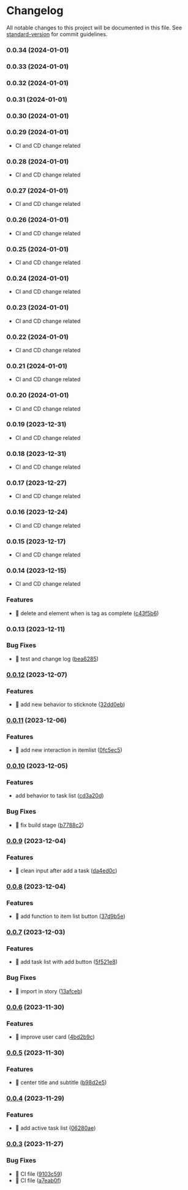# Changelog

All notable changes to this project will be documented in this file. See [standard-version](https://github.com/conventional-changelog/standard-version) for commit guidelines.

### 0.0.34 (2024-01-01)

### 0.0.33 (2024-01-01)

### 0.0.32 (2024-01-01)

### 0.0.31 (2024-01-01)

### 0.0.30 (2024-01-01)

### 0.0.29 (2024-01-01)

* CI and CD change related

### 0.0.28 (2024-01-01)

* CI and CD change related

### 0.0.27 (2024-01-01)

* CI and CD change related

### 0.0.26 (2024-01-01)

* CI and CD change related

### 0.0.25 (2024-01-01)

* CI and CD change related

### 0.0.24 (2024-01-01)

* CI and CD change related

### 0.0.23 (2024-01-01)

* CI and CD change related

### 0.0.22 (2024-01-01)

* CI and CD change related

### 0.0.21 (2024-01-01)

* CI and CD change related

### 0.0.20 (2024-01-01)

* CI and CD change related

### 0.0.19 (2023-12-31)

* CI and CD change related

### 0.0.18 (2023-12-31)

* CI and CD change related

### 0.0.17 (2023-12-27)

* CI and CD change related

### 0.0.16 (2023-12-24)

* CI and CD change related

### 0.0.15 (2023-12-17)

* CI and CD change related

### 0.0.14 (2023-12-15)

* CI and CD change related

### Features

* 🎸 delete and element when is tag as complete ([c43f5b6](https://github.com/AgustinAllamanoCosta/GTDFront/commit/c43f5b646200861c4a0dc7c3bca80225a43e415b))

### 0.0.13 (2023-12-11)


### Bug Fixes

* 🐛 test and change log ([bea6285](https://github.com/AgustinAllamanoCosta/GTDFront/commit/bea628519be39073f32b1960b74812035d9bd795))

### [0.0.12](https://github.com/AgustinAllamanoCosta/GTDFront/compare/v0.0.11...v0.0.12) (2023-12-07)


### Features

* 🎸 add new behavior to sticknote ([32dd0eb](https://github.com/AgustinAllamanoCosta/GTDFront/commit/32dd0eb5d6eabbd1120d41c620707ff96f72df69))

### [0.0.11](https://github.com/AgustinAllamanoCosta/GTDFront/compare/v0.0.10...v0.0.11) (2023-12-06)


### Features

* 🎸 add new interaction in itemlist ([0fc5ec5](https://github.com/AgustinAllamanoCosta/GTDFront/commit/0fc5ec5f3863d84b238e4399de41621ffdb316bc))

### [0.0.10](https://github.com/AgustinAllamanoCosta/GTDFront/compare/v0.0.9...v0.0.10) (2023-12-05)


### Features

* add behavior to task list ([cd3a20d](https://github.com/AgustinAllamanoCosta/GTDFront/commit/cd3a20d7def1309ab7ead8f12f0e908af3a594d7))


### Bug Fixes

* 🐛 fix build stage ([b7788c2](https://github.com/AgustinAllamanoCosta/GTDFront/commit/b7788c28766a0911a72be93b0d620268a17fd5d7))

### [0.0.9](https://github.com/AgustinAllamanoCosta/GTDFront/compare/v0.0.8...v0.0.9) (2023-12-04)


### Features

* 🎸 clean input after add a task ([da4ed0c](https://github.com/AgustinAllamanoCosta/GTDFront/commit/da4ed0c741e52d815721d1e71e798b60578f5eb3))

### [0.0.8](https://github.com/AgustinAllamanoCosta/GTDFront/compare/v0.0.7...v0.0.8) (2023-12-04)


### Features

* 🎸 add function to item list button ([37d9b5e](https://github.com/AgustinAllamanoCosta/GTDFront/commit/37d9b5eb5e741cd370185826efe628f7e0320417))

### [0.0.7](https://github.com/AgustinAllamanoCosta/GTDFront/compare/v0.0.6...v0.0.7) (2023-12-03)


### Features

* 🎸 add task list with add button ([5f521e8](https://github.com/AgustinAllamanoCosta/GTDFront/commit/5f521e80be03a73e91b95c34c10e762dbe10eb77))


### Bug Fixes

* 🐛 import in story ([13afceb](https://github.com/AgustinAllamanoCosta/GTDFront/commit/13afcebe70b5e0a99ec2689030426f7bc19aa46c))

### [0.0.6](https://github.com/AgustinAllamanoCosta/GTDFront/compare/v0.0.5...v0.0.6) (2023-11-30)


### Features

* 🎸 improve user card ([4bd2b9c](https://github.com/AgustinAllamanoCosta/GTDFront/commit/4bd2b9c6a66e287d7f228f407e4e556aa6e6a2f1))

### [0.0.5](https://github.com/AgustinAllamanoCosta/GTDFront/compare/v0.0.4...v0.0.5) (2023-11-30)


### Features

* 🎸 center title and subtitle ([b98d2e5](https://github.com/AgustinAllamanoCosta/GTDFront/commit/b98d2e5d9b4a6dc81bab1c878f88c740c53ab130))

### [0.0.4](https://github.com/AgustinAllamanoCosta/GTDFront/compare/v0.0.3...v0.0.4) (2023-11-29)


### Features

* 🎸 add active task list ([06280ae](https://github.com/AgustinAllamanoCosta/GTDFront/commit/06280ae7b77140d61ce5e3feadbb9b3b75b92ae5))

### [0.0.3](https://github.com/AgustinAllamanoCosta/GTDFront/compare/v0.0.2...v0.0.3) (2023-11-27)


### Bug Fixes

* 🐛 CI file ([9103c59](https://github.com/AgustinAllamanoCosta/GTDFront/commit/9103c599a41abcdc1aaabb471e8209a4faa2665f))
* 🐛 CI file ([a7eab0f](https://github.com/AgustinAllamanoCosta/GTDFront/commit/a7eab0f028ba04f091cfc50412adf641ca7fef81))

